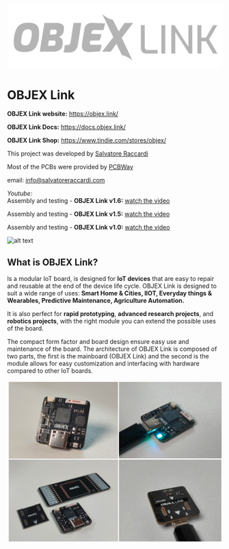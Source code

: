 ![alt text](https://github.com/salvatoreraccardi/OBJEX_LINK/blob/main/dir/OBJEX-LINK_logov2.png)
# OBJEX Link 

**OBJEX Link website:** https://objex.link/

**OBJEX Link Docs:** https://docs.objex.link/

**OBJEX Link Shop:** https://www.tindie.com/stores/objex/

This project was developed by [Salvatore Raccardi](https://www.instagram.com/salvatore.raccardi/)

Most of the PCBs were provided by [PCBWay](https://www.pcbway.com/)

email: info@salvatoreraccardi.com  

*Youtube:* <br />
Assembly and testing - **OBJEX Link v1.6:** [watch the video](https://www.youtube.com/watch?v=o9e5-9o4egI)

Assembly and testing - **OBJEX Link v1.5:** [watch the video](https://www.youtube.com/watch?v=wx3dR2j1C28)

Assembly and testing - **OBJEX Link v1.0:** [watch the video](https://www.youtube.com/watch?v=_4CofqktS38)

![alt text](https://media.giphy.com/media/dOVpV5HhJFUvPZF3In/giphy.gif)

## What is OBJEX Link?
Is a modular IoT board, is designed for **IoT devices** that are easy to repair and reusable at the end of the device life cycle. 
OBJEX Link is designed to suit a wide range of uses: **Smart Home & Cities, IIOT, Everyday things & Wearables, Predictive Maintenance, Agriculture Automation.**

It is also perfect for **rapid prototyping**, **advanced research projects**, and **robotics projects**, with the right module you can extend the possible uses of the board.

The compact form factor and board design ensure easy use and maintenance of the board. The architecture of OBJEX Link is composed of two parts, the first is the mainboard (OBJEX Link) and the second is the module allows for easy customization and interfacing with hardware compared to other IoT boards.

![alt text](https://github.com/salvatoreraccardi/OBJEX_LINK/blob/main/dir/1.png)
